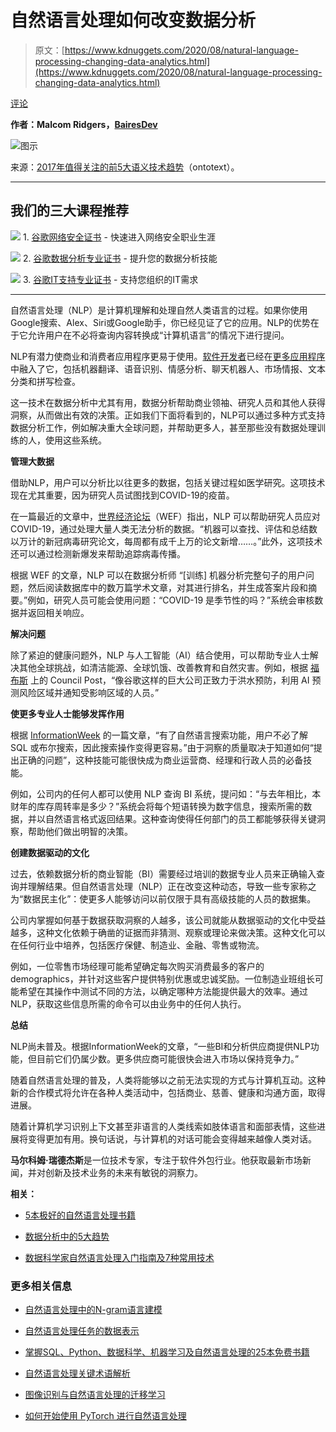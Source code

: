 # 自然语言处理如何改变数据分析

> 原文：[https://www.kdnuggets.com/2020/08/natural-language-processing-changing-data-analytics.html](https://www.kdnuggets.com/2020/08/natural-language-processing-changing-data-analytics.html)

[评论](#comments)

**作者：Malcom Ridgers，[BairesDev](https://www.bairesdev.com/)**

![图示](../Images/b499b10448af1c7b977d5420fb0113a5.png)

来源：[2017年值得关注的前5大语义技术趋势](https://ontotext.com/top-5-semantic-technology-trends-2017/)（ontotext）。

* * *

## 我们的三大课程推荐

![](../Images/0244c01ba9267c002ef39d4907e0b8fb.png) 1\. [谷歌网络安全证书](https://www.kdnuggets.com/google-cybersecurity) - 快速进入网络安全职业生涯

![](../Images/e225c49c3c91745821c8c0368bf04711.png) 2\. [谷歌数据分析专业证书](https://www.kdnuggets.com/google-data-analytics) - 提升您的数据分析技能

![](../Images/0244c01ba9267c002ef39d4907e0b8fb.png) 3\. [谷歌IT支持专业证书](https://www.kdnuggets.com/google-itsupport) - 支持您组织的IT需求

* * *

自然语言处理（NLP）是计算机理解和处理自然人类语言的过程。如果你使用Google搜索、Alex、Siri或Google助手，你已经见证了它的应用。NLP的优势在于它允许用户在不必将查询内容转换成“计算机语言”的情况下进行提问。

NLP有潜力使商业和消费者应用程序更易于使用。[软件开发者](https://www.bairesdev.com/software-development-services/?utm_source=kdnuggets&utm_medium=link&utm_campaign=content&utm_content=middle)已经在[更多应用程序](https://towardsdatascience.com/natural-language-processing-nlp-top-10-applications-to-know-b2c80bd428cb)中融入了它，包括机器翻译、语音识别、情感分析、聊天机器人、市场情报、文本分类和拼写检查。

这一技术在数据分析中尤其有用，数据分析帮助商业领袖、研究人员和其他人获得洞察，从而做出有效的决策。正如我们下面将看到的，NLP可以通过多种方式支持数据分析工作，例如解决重大全球问题，并帮助更多人，甚至那些没有数据处理训练的人，使用这些系统。

**管理大数据**

借助NLP，用户可以分析比以往更多的数据，包括关键过程如医学研究。这项技术现在尤其重要，因为研究人员试图找到COVID-19的疫苗。

在一篇最近的文章中，[世界经济论坛](https://www.weforum.org/agenda/2020/06/this-is-how-ai-can-help-us-fight-covid-19/)（WEF）指出，NLP 可以帮助研究人员应对 COVID-19，通过处理大量人类无法分析的数据。“机器可以查找、评估和总结数以万计的新冠病毒研究论文，每周都有成千上万的论文新增……。”此外，这项技术还可以通过检测新爆发来帮助追踪病毒传播。

根据 WEF 的文章，NLP 可以在数据分析师 “[训练] 机器分析完整句子的用户问题，然后阅读数据库中的数万篇学术文章，对其进行排名，并生成答案片段和摘要。”例如，研究人员可能会使用问题：“COVID-19 是季节性的吗？”系统会审核数据并返回相关响应。

**解决问题**

除了紧迫的健康问题外，NLP 与人工智能（AI）结合使用，可以帮助专业人士解决其他全球挑战，如清洁能源、全球饥饿、改善教育和自然灾害。例如，根据 [福布斯](https://www.forbes.com/sites/forbestechcouncil/2019/09/03/15-social-challenges-ai-could-help-solve/#633b5de3533d) 上的 Council Post，“像谷歌这样的巨大公司正致力于洪水预防，利用 AI 预测风险区域并通知受影响区域的人员。”

**使更多专业人士能够发挥作用**

根据 [InformationWeek](https://www.informationweek.com/big-data/big-data-analytics/nlp-for-analytics-its-not-just-about-text/a/d-id/1336184#:~:text=Organizations%20have%20been%20using%20natural,NLP%20usage%20has%20been%20expanding.&text=In%20doing%20all%20of%20this,their%20products%20easier%20to%20use.) 的一篇文章，“有了自然语言搜索功能，用户不必了解 SQL 或布尔搜索，因此搜索操作变得更容易。”由于洞察的质量取决于知道如何“提出正确的问题”，这种技能可能很快成为商业运营商、经理和行政人员的必备技能。

例如，公司内的任何人都可以使用 NLP 查询 BI 系统，提问如：“与去年相比，本财年的库存周转率是多少？”系统会将每个短语转换为数字信息，搜索所需的数据，并以自然语言格式返回结果。这种查询使得任何部门的员工都能够获得关键洞察，帮助他们做出明智的决策。

**创建数据驱动的文化**

过去，依赖数据分析的商业智能（BI）需要经过培训的数据专业人员来正确输入查询并理解结果。但自然语言处理（NLP）正在改变这种动态，导致一些专家称之为“数据民主化”：使更多人能够访问以前仅限于具有高级技能的人员的数据集。

公司内掌握如何基于数据获取洞察的人越多，该公司就能从数据驱动的文化中受益越多，这种文化依赖于确凿的证据而非猜测、观察或理论来做决策。这种文化可以在任何行业中培养，包括医疗保健、制造业、金融、零售或物流。

例如，一位零售市场经理可能希望确定每次购买消费最多的客户的 demographics，并针对这些客户提供特别优惠或忠诚奖励。一位制造业班组长可能希望在其操作中测试不同的方法，以确定哪种方法能提供最大的效率。通过NLP，获取这些信息所需的命令可以由业务中的任何人执行。

**总结**

NLP尚未普及。根据InformationWeek的文章，“一些BI和分析供应商提供NLP功能，但目前它们仍属少数。更多供应商可能很快会进入市场以保持竞争力。”

随着自然语言处理的普及，人类将能够以之前无法实现的方式与计算机互动。这种新的合作模式将允许在各种人类活动中，包括商业、慈善、健康和沟通方面，取得进展。

随着计算机学习识别上下文甚至非语言的人类线索如肢体语言和面部表情，这些进展将变得更加有用。换句话说，与计算机的对话可能会变得越来越像人类对话。

**马尔科姆·瑞德杰斯**是一位技术专家，专注于软件外包行业。他获取最新市场新闻，并对创新及技术业务的未来有敏锐的洞察力。

**相关：**

+   [5本极好的自然语言处理书籍](/2020/07/5-fantastic-nlp-books.html)

+   [数据分析中的5大趋势](/2020/07/5-big-trends-data-analytics.html)

+   [数据科学家自然语言处理入门指南及7种常用技术](/2020/01/intro-guide-nlp-data-scientists.html)

### 更多相关信息

+   [自然语言处理中的N-gram语言建模](https://www.kdnuggets.com/2022/06/ngram-language-modeling-natural-language-processing.html)

+   [自然语言处理任务的数据表示](https://www.kdnuggets.com/2018/11/data-representation-natural-language-processing.html)

+   [掌握SQL、Python、数据科学、机器学习及自然语言处理的25本免费书籍](https://www.kdnuggets.com/25-free-books-to-master-sql-python-data-science-machine-learning-and-natural-language-processing)

+   [自然语言处理关键术语解析](https://www.kdnuggets.com/2017/02/natural-language-processing-key-terms-explained.html)

+   [图像识别与自然语言处理的迁移学习](https://www.kdnuggets.com/2022/01/transfer-learning-image-recognition-natural-language-processing.html)

+   [如何开始使用 PyTorch 进行自然语言处理](https://www.kdnuggets.com/2022/04/start-natural-language-processing-pytorch.html)
